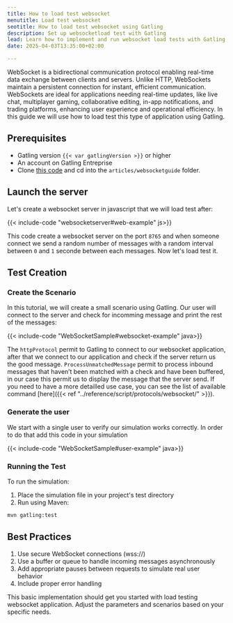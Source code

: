 ```yaml
---
title: How to load test websocket
menutitle: Load test websocket
seotitle: How to load test websocket using Gatling
description: Set up websocketload test with Gatling
lead: Learn how to implement and run websocket load tests with Gatling
date: 2025-04-03T13:35:00+02:00

---
```


WebSocket is a bidirectional communication protocol enabling real-time data exchange between clients and servers. Unlike HTTP, WebSockets maintain a persistent connection for instant, efficient communication. WebSockets are ideal for applications needing real-time updates, like live chat, multiplayer gaming, collaborative editing, in-app notifications, and trading platforms, enhancing user experience and operational efficiency. In this guide we will use how to load test this type of application using Gatling.

## Prerequisites

- Gatling version `{{< var gatlingVersion >}}` or higher
- An account on Gatling Entreprise
- Clone [this code](https://github.com/gatling/devrel-projects) and cd into the `articles/websocketguide` folder.

## Launch the server

Let's create a websocket server in javascript that we will load test after:

{{< include-code "websocketserver#web-example" js>}}

This code create a websocket server on the port `8765` and when someone connect we send a random number of messages with a random interval between `0` and `1` seconde between each messages. Now let's load test it.


## Test Creation

### Create the Scenario

In this tutorial, we will create a small scenario using Gatling. Our user will connect to the server and check for incomming message and print the rest of the messages:


{{< include-code "WebSocketSample#websocket-example" java>}}

The `httpProtocol` permit to Gatling to connect to our websocket application, after that we connect to our application and check if the server return us the good message. `ProcessUnmatchedMessage` permit to process inbound messages that haven’t been matched with a check and have been buffered, in our case this permit us to display the message that the server send. If you need to have a more detailled use case, you can see the list of available command [here]({{< ref "../reference/script/protocols/websocket/" >}}).

### Generate the user

We start with a single user to verify our simulation works correctly. In order to do that add this code in your simulation

{{< include-code "WebSocketSample#user-example" java>}}


### Running the Test

To run the simulation:

1. Place the simulation file in your project's test directory
2. Run using Maven:

```bash
mvn gatling:test
```

## Best Practices

1. Use secure WebSocket connections (wss://) 
2. Use a buffer or queue to handle incoming messages asynchronously
3. Add appropriate pauses between requests to simulate real user behavior
4. Include proper error handling

This basic implementation should get you started with load testing websocket application. Adjust the parameters and scenarios based on your specific needs.